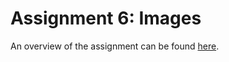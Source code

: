 Assignment 6: Images
===================
An overview of the assignment can be found
[here](http://www.cs.cornell.edu/courses/cs1110/2012fa/assignments/assignment6/index.php).
